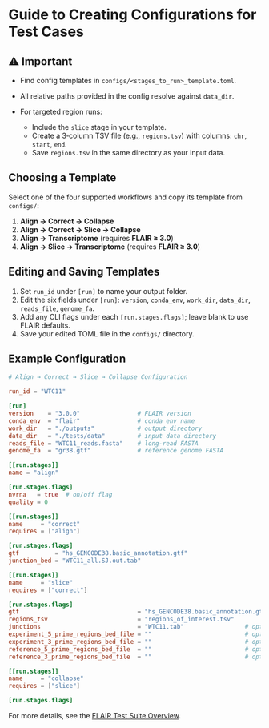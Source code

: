 # Guide to Creating Configurations for Test Cases

## ⚠️ Important

* Find config templates in `configs/<stages_to_run>_template.toml`.

* All relative paths provided in the config resolve against `data_dir`.

* For targeted region runs:

  * Include the `slice` stage in your template.
  * Create a 3‑column TSV file (e.g., `regions.tsv`) with columns: `chr`, `start`, `end`.
  * Save `regions.tsv` in the same directory as your input data.

## Choosing a Template

Select one of the four supported workflows and copy its template from `configs/`:

1. **Align → Correct → Collapse**
2. **Align → Correct → Slice → Collapse**
3. **Align → Transcriptome** (requires **FLAIR ≥ 3.0**)
4. **Align → Slice → Transcriptome** (requires **FLAIR ≥ 3.0**)

## Editing and Saving Templates

1. Set `run_id` under `[run]` to name your output folder.
2. Edit the six fields under `[run]`: `version`, `conda_env`, `work_dir`, `data_dir`, `reads_file`, `genome_fa`.
3. Add any CLI flags under each `[run.stages.flags]`; leave blank to use FLAIR defaults.
4. Save your edited TOML file in the `configs/` directory.

## Example Configuration

```toml
# Align → Correct → Slice → Collapse Configuration

run_id = "WTC11"

[run]
version    = "3.0.0"                # FLAIR version
conda_env  = "flair"                # conda env name
work_dir   = "./outputs"            # output directory
data_dir   = "./tests/data"         # input data directory
reads_file = "WTC11_reads.fasta"    # long-read FASTA
genome_fa  = "gr38.gtf"             # reference genome FASTA

[[run.stages]]
name = "align"

[run.stages.flags]
nvrna   = true  # on/off flag
quality = 0

[[run.stages]]
name     = "correct"
requires = ["align"]

[run.stages.flags]
gtf          = "hs_GENCODE38.basic_annotation.gtf"
junction_bed = "WTC11_all.SJ.out.tab"

[[run.stages]]
name     = "slice"
requires = ["correct"]

[run.stages.flags]
gtf                                 = "hs_GENCODE38.basic_annotation.gtf"
regions_tsv                         = "regions_of_interest.tsv"
junctions                           = "WTC11.tab"                 # optional
experiment_5_prime_regions_bed_file = ""                          # optional
experiment_3_prime_regions_bed_file = ""                          # optional
reference_5_prime_regions_bed_file  = ""                          # optional
reference_3_prime_regions_bed_file  = ""                          # optional

[[run.stages]]
name     = "collapse"
requires = ["slice"]

[run.stages.flags]
```

For more details, see the [FLAIR Test Suite Overview](./overview.md).
